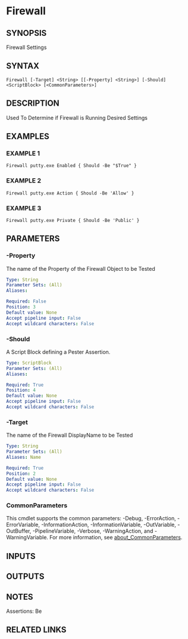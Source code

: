 ﻿---
external help file: infraspective-help.xml
Module Name: infraspective
online version: https://github.com/aldrichtr/infraspective/blob/main/docs/help/Firewall.md
schema: 2.0.0
---

# Firewall

## SYNOPSIS
Firewall Settings

## SYNTAX

```
Firewall [-Target] <String> [[-Property] <String>] [-Should] <ScriptBlock> [<CommonParameters>]
```

## DESCRIPTION
Used To Determine if Firewall is Running Desired Settings

## EXAMPLES

### EXAMPLE 1
```
Firewall putty.exe Enabled { Should -Be "$True" }
```

### EXAMPLE 2
```
Firewall putty.exe Action { Should -Be 'Allow' }
```

### EXAMPLE 3
```
Firewall putty.exe Private { Should -Be 'Public' }
```

## PARAMETERS

### -Property
The name of the Property of the Firewall Object to be Tested

```yaml
Type: String
Parameter Sets: (All)
Aliases:

Required: False
Position: 3
Default value: None
Accept pipeline input: False
Accept wildcard characters: False
```

### -Should
A Script Block defining a Pester Assertion.

```yaml
Type: ScriptBlock
Parameter Sets: (All)
Aliases:

Required: True
Position: 4
Default value: None
Accept pipeline input: False
Accept wildcard characters: False
```

### -Target
The name of the Firewall DisplayName to be Tested

```yaml
Type: String
Parameter Sets: (All)
Aliases: Name

Required: True
Position: 2
Default value: None
Accept pipeline input: False
Accept wildcard characters: False
```

### CommonParameters
This cmdlet supports the common parameters: -Debug, -ErrorAction, -ErrorVariable, -InformationAction, -InformationVariable, -OutVariable, -OutBuffer, -PipelineVariable, -Verbose, -WarningAction, and -WarningVariable. For more information, see [about_CommonParameters](http://go.microsoft.com/fwlink/?LinkID=113216).

## INPUTS

## OUTPUTS

## NOTES
Assertions: Be

## RELATED LINKS
